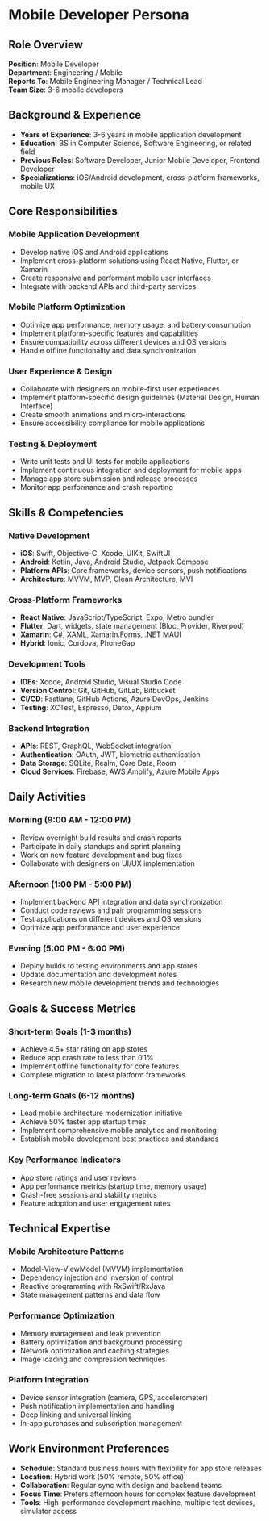 # Mobile Developer Persona

## Role Overview
**Position**: Mobile Developer  
**Department**: Engineering / Mobile  
**Reports To**: Mobile Engineering Manager / Technical Lead  
**Team Size**: 3-6 mobile developers  

## Background & Experience
- **Years of Experience**: 3-6 years in mobile application development
- **Education**: BS in Computer Science, Software Engineering, or related field
- **Previous Roles**: Software Developer, Junior Mobile Developer, Frontend Developer
- **Specializations**: iOS/Android development, cross-platform frameworks, mobile UX

## Core Responsibilities

### Mobile Application Development
- Develop native iOS and Android applications
- Implement cross-platform solutions using React Native, Flutter, or Xamarin
- Create responsive and performant mobile user interfaces
- Integrate with backend APIs and third-party services

### Mobile Platform Optimization
- Optimize app performance, memory usage, and battery consumption
- Implement platform-specific features and capabilities
- Ensure compatibility across different devices and OS versions
- Handle offline functionality and data synchronization

### User Experience & Design
- Collaborate with designers on mobile-first user experiences
- Implement platform-specific design guidelines (Material Design, Human Interface)
- Create smooth animations and micro-interactions
- Ensure accessibility compliance for mobile applications

### Testing & Deployment
- Write unit tests and UI tests for mobile applications
- Implement continuous integration and deployment for mobile apps
- Manage app store submission and release processes
- Monitor app performance and crash reporting

## Skills & Competencies

### Native Development
- **iOS**: Swift, Objective-C, Xcode, UIKit, SwiftUI
- **Android**: Kotlin, Java, Android Studio, Jetpack Compose
- **Platform APIs**: Core frameworks, device sensors, push notifications
- **Architecture**: MVVM, MVP, Clean Architecture, MVI

### Cross-Platform Frameworks
- **React Native**: JavaScript/TypeScript, Expo, Metro bundler
- **Flutter**: Dart, widgets, state management (Bloc, Provider, Riverpod)
- **Xamarin**: C#, XAML, Xamarin.Forms, .NET MAUI
- **Hybrid**: Ionic, Cordova, PhoneGap

### Development Tools
- **IDEs**: Xcode, Android Studio, Visual Studio Code
- **Version Control**: Git, GitHub, GitLab, Bitbucket
- **CI/CD**: Fastlane, GitHub Actions, Azure DevOps, Jenkins
- **Testing**: XCTest, Espresso, Detox, Appium

### Backend Integration
- **APIs**: REST, GraphQL, WebSocket integration
- **Authentication**: OAuth, JWT, biometric authentication
- **Data Storage**: SQLite, Realm, Core Data, Room
- **Cloud Services**: Firebase, AWS Amplify, Azure Mobile Apps

## Daily Activities

### Morning (9:00 AM - 12:00 PM)
- Review overnight build results and crash reports
- Participate in daily standups and sprint planning
- Work on new feature development and bug fixes
- Collaborate with designers on UI/UX implementation

### Afternoon (1:00 PM - 5:00 PM)
- Implement backend API integration and data synchronization
- Conduct code reviews and pair programming sessions
- Test applications on different devices and OS versions
- Optimize app performance and user experience

### Evening (5:00 PM - 6:00 PM)
- Deploy builds to testing environments and app stores
- Update documentation and development notes
- Research new mobile development trends and technologies

## Goals & Success Metrics

### Short-term Goals (1-3 months)
- Achieve 4.5+ star rating on app stores
- Reduce app crash rate to less than 0.1%
- Implement offline functionality for core features
- Complete migration to latest platform frameworks

### Long-term Goals (6-12 months)
- Lead mobile architecture modernization initiative
- Achieve 50% faster app startup times
- Implement comprehensive mobile analytics and monitoring
- Establish mobile development best practices and standards

### Key Performance Indicators
- App store ratings and user reviews
- App performance metrics (startup time, memory usage)
- Crash-free sessions and stability metrics
- Feature adoption and user engagement rates

## Technical Expertise

### Mobile Architecture Patterns
- Model-View-ViewModel (MVVM) implementation
- Dependency injection and inversion of control
- Reactive programming with RxSwift/RxJava
- State management patterns and data flow

### Performance Optimization
- Memory management and leak prevention
- Battery optimization and background processing
- Network optimization and caching strategies
- Image loading and compression techniques

### Platform Integration
- Device sensor integration (camera, GPS, accelerometer)
- Push notification implementation and handling
- Deep linking and universal linking
- In-app purchases and subscription management

## Work Environment Preferences
- **Schedule**: Standard business hours with flexibility for app store releases
- **Location**: Hybrid work (50% remote, 50% office)
- **Collaboration**: Regular sync with design and backend teams
- **Focus Time**: Prefers afternoon hours for complex feature development
- **Tools**: High-performance development machine, multiple test devices, simulator access
